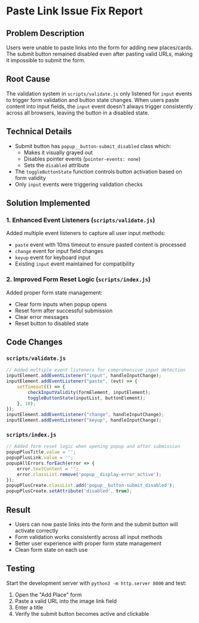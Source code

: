 # Paste Link Issue Fix Report

## Problem Description
Users were unable to paste links into the form for adding new places/cards. The submit button remained disabled even after pasting valid URLs, making it impossible to submit the form.

## Root Cause
The validation system in `scripts/validate.js` only listened for `input` events to trigger form validation and button state changes. When users paste content into input fields, the `input` event doesn't always trigger consistently across all browsers, leaving the button in a disabled state.

## Technical Details
- Submit button has `popup__button-submit_disabled` class which:
  - Makes it visually grayed out
  - Disables pointer events (`pointer-events: none`)
  - Sets the `disabled` attribute
- The `toggleButtonState` function controls button activation based on form validity
- Only `input` events were triggering validation checks

## Solution Implemented

### 1. Enhanced Event Listeners (`scripts/validate.js`)
Added multiple event listeners to capture all user input methods:
- `paste` event with 10ms timeout to ensure pasted content is processed
- `change` event for input field changes
- `keyup` event for keyboard input
- Existing `input` event maintained for compatibility

### 2. Improved Form Reset Logic (`scripts/index.js`)
Added proper form state management:
- Clear form inputs when popup opens
- Reset form after successful submission
- Clear error messages
- Reset button to disabled state

## Code Changes

### `scripts/validate.js`
```javascript
// Added multiple event listeners for comprehensive input detection
inputElement.addEventListener("input", handleInputChange);
inputElement.addEventListener("paste", (evt) => {
    setTimeout(() => {
        checkInputValidity(formElement, inputElement);
        toggleButtonState(inputList, buttonElement);
    }, 10);
});
inputElement.addEventListener("change", handleInputChange);
inputElement.addEventListener("keyup", handleInputChange);
```

### `scripts/index.js`
```javascript
// Added form reset logic when opening popup and after submission
popupPlusTitle.value = '';
popupPlusLink.value = '';
popupAllErrors.forEach(error => {
    error.textContent = '';
    error.classList.remove('popup__display-error_active');
});
popupPlusCreate.classList.add('popup__button-submit_disabled');
popupPlusCreate.setAttribute('disabled', true);
```

## Result
- Users can now paste links into the form and the submit button will activate correctly
- Form validation works consistently across all input methods
- Better user experience with proper form state management
- Clean form state on each use

## Testing
Start the development server with `python3 -m http.server 8000` and test:
1. Open the "Add Place" form
2. Paste a valid URL into the image link field
3. Enter a title
4. Verify the submit button becomes active and clickable